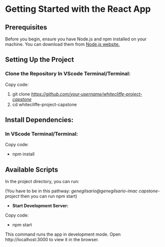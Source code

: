 # Getting Started with the React App

## Prerequisites

Before you begin, ensure you have Node.js and npm installed on your machine. You can download them from [Node.js website.](https://nodejs.org/en)

## Setting Up the Project

### Clone the Repository In VScode Terminal/Terminal:

Copy code:

1. git clone *https://github.com/your-username/whitecliffe-project-capstone*
2. cd whitecliffe-project-capstone

## Install Dependencies:

### In VScode Terminal/Terminal:

Copy code:

- npm install

## Available Scripts

In the project directory, you can run:

(You have to be in this pathway: _genegilsario@genegilsario-imac capstone-project_ then you can run npm start)

- **Start Development Server:**

Copy code:

- npm start

This command runs the app in development mode. Open http://localhost:3000 to view it in the browser.
